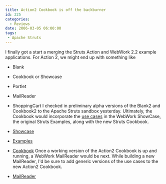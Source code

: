 ```yaml
---
title: Action2 Cookbook is off the backburner
id: 225
categories:
  - Reviews
date: 2006-03-05 06:00:00
tags: 
 - Apache Struts
---
```


I finally got a start a merging the Struts Action and WebWork 2.2 example applications. For Action 2, we might end up with something like

*   Blank
*   Cookbook or Showcase
*   Portlet
*   MailReader
*   ShoppingCart
I checked in preliminary alpha versions of the Blank2 and Cookbook2 to the Apache Struts sandbox yesterday. Ultimately, the Cookbook would incorporate the [use cases](http://www.blogger.com/%20http://opensource2.atlassian.com/confluence/oss/display/STRUTS/Application+Use+Cases) in the WebWork ShowCase, the original Struts Examples, along with the new Struts Cookbook.

*   [Showcase](http://strutsmentor.com/showcase/)
*   [Examples](http://strutsmentor.com/struts-examples/)
*   [Cookbook](http://strutsmentor.com/struts-cookbook/)
Once a working version of the Action2 Cookbook is up and running, a WebWork MailReader would be next. While building a new MailReader, I'd be sure to add generic versions of the use cases to the new Action2 Cookbook.

*   [MailReader](http://strutsmentor.com/struts-mailreader/)